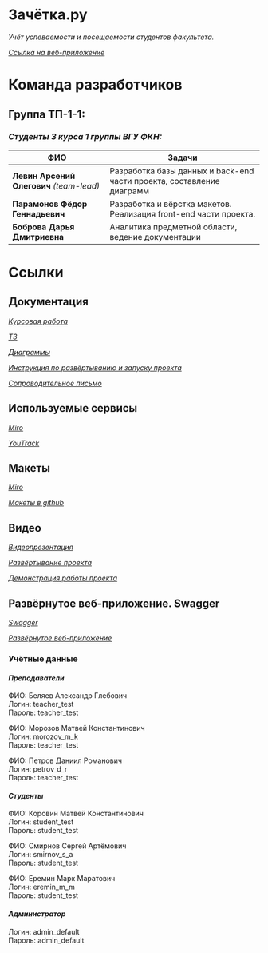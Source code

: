 # **Зачётка.ру**

*Учёт успеваемости и посещаемости студентов факультета.*  
  
*[Ссылка на веб-приложение](https://zachetka-ru.onrender.com/)*

# **Команда разработчиков**


## **Группа ТП-1-1:** 
### *Студенты 3 курса 1 группы ВГУ ФКН:*

|   ФИО    |                                              Задачи                                                          | 
|----------|--------------------------------------------------------------------------------------------------------------|
| **Левин Арсений Олегович**   *(team-lead)*    | Разработка базы данных и back-end части проекта, составление диаграмм   | 
| **Парамонов Фёдор Геннадьевич**               | Разработка и вёрстка макетов. Реализация front-end части проекта.       | 
| **Боброва Дарья Дмитриевна**                  | Аналитика предметной области, ведение документации                      | 

# **Ссылки**

## **Документация**

*[Курсовая работа](documentation/%D0%BA%D1%83%D1%80%D1%81%D0%BE%D0%B2%D0%B0%D1%8F%20%D1%80%D0%B0%D0%B1%D0%BE%D1%82%D0%B0/)*

*[ТЗ](documentation/%D0%A2%D0%97/)*

*[Диаграммы](documentation/diagrams/)*

*[Инструкция по развёртыванию и запуску проекта](src/deploy-guide.md)*

*[Сопроводительное письмо](documentation/сопроводительное%20письмо)*

## **Используемые сервисы**

*[Miro](https://miro.com/app/board/uXjVPh3DeG0=/)*

*[YouTrack](https://vsu-prog-tech.youtrack.cloud/agiles/141-3/current)*

## **Макеты**

*[Miro](https://miro.com/app/board/uXjVPh3DeG0=/)*

*[Макеты в github](documentation/макеты)*

## **Видео**

*[Видеопрезентация](https://disk.yandex.ru/d/N6P32Gx2YJgc1Q)*

*[Развёртывание проекта](https://disk.yandex.ru/d/5gSs0GdCkSTc2w)*

*[Демонстрация работы проекта](https://disk.yandex.ru/d/72ieJ3paOp6r1g)*

## **Развёрнутое веб-приложение. Swagger**

*[Swagger](https://zachetka-ru-server-ax9m.onrender.com/swagger)*

*[Развёрнутое веб-приложение](https://zachetka-ru.onrender.com/)*

### **Учётные данные**

#### ***Преподаватели***
ФИО: Беляев Александр Глебович  
Логин: teacher_test  
Пароль: teacher_test  

ФИО: Морозов Матвей Константинович  
Логин: morozov_m_k  
Пароль: teacher_test  

ФИО: Петров Даниил Романович  
Логин: petrov_d_r  
Пароль: teacher_test  

#### ***Студенты***

ФИО: Коровин Матвей Константинович  
Логин: student_test  
Пароль: student_test  

ФИО: Смирнов Сергей Артёмович  
Логин: smirnov_s_a  
Пароль: student_test  

ФИО: Еремин Марк Маратович  
Логин: eremin_m_m  
Пароль: student_test  

#### ***Администратор***

Логин: admin_default  
Пароль: admin_default
